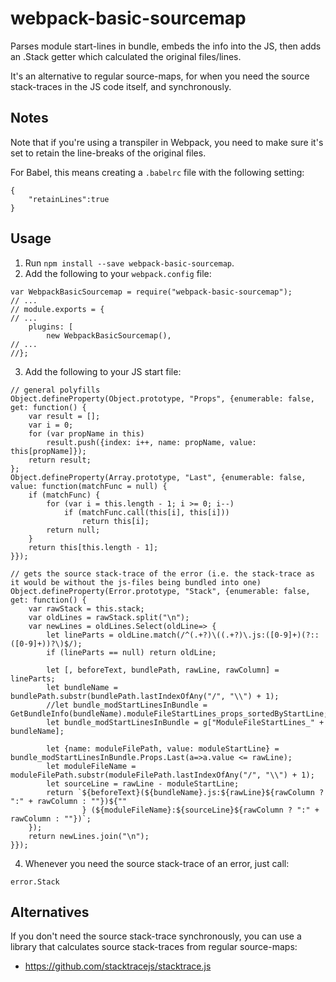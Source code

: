 # webpack-basic-sourcemap
Parses module start-lines in bundle, embeds the info into the JS, then adds an <Error>.Stack getter which calculated the original files/lines.

It's an alternative to regular source-maps, for when you need the source stack-traces in the JS code itself, and synchronously.

## Notes

Note that if you're using a transpiler in Webpack, you need to make sure it's set to retain the line-breaks of the original files.

For Babel, this means creating a `.babelrc` file with the following setting:
```
{
	"retainLines":true
}
```

## Usage
1) Run `npm install --save webpack-basic-sourcemap`.  
2) Add the following to your `webpack.config` file:  
```
var WebpackBasicSourcemap = require("webpack-basic-sourcemap");
// ...
// module.exports = {
// ...
	plugins: [
		new WebpackBasicSourcemap(),
// ...
//};
```
3) Add the following to your JS start file:  
```
// general polyfills
Object.defineProperty(Object.prototype, "Props", {enumerable: false, get: function() {
	var result = [];
	var i = 0;
	for (var propName in this)
		result.push({index: i++, name: propName, value: this[propName]});
	return result;
};
Object.defineProperty(Array.prototype, "Last", {enumerable: false, value: function(matchFunc = null) {
	if (matchFunc) {
        for (var i = this.length - 1; i >= 0; i--)
            if (matchFunc.call(this[i], this[i]))
                return this[i];
        return null;
    }
    return this[this.length - 1];
}});

// gets the source stack-trace of the error (i.e. the stack-trace as it would be without the js-files being bundled into one)
Object.defineProperty(Error.prototype, "Stack", {enumerable: false, get: function() {
	var rawStack = this.stack;
	var oldLines = rawStack.split("\n");
	var newLines = oldLines.Select(oldLine=> {
		let lineParts = oldLine.match(/^(.+?)\((.+?)\.js:([0-9]+)(?::([0-9]+))?\)$/);
		if (lineParts == null) return oldLine;

		let [, beforeText, bundlePath, rawLine, rawColumn] = lineParts;
		let bundleName = bundlePath.substr(bundlePath.lastIndexOfAny("/", "\\") + 1);
		//let bundle_modStartLinesInBundle = GetBundleInfo(bundleName).moduleFileStartLines_props_sortedByStartLine;
		let bundle_modStartLinesInBundle = g["ModuleFileStartLines_" + bundleName];

		let {name: moduleFilePath, value: moduleStartLine} = bundle_modStartLinesInBundle.Props.Last(a=>a.value <= rawLine);
		let moduleFileName = moduleFilePath.substr(moduleFilePath.lastIndexOfAny("/", "\\") + 1);
		let sourceLine = rawLine - moduleStartLine;
		return `${beforeText}(${bundleName}.js:${rawLine}${rawColumn ? ":" + rawColumn : ""})${""
				} (${moduleFileName}:${sourceLine}${rawColumn ? ":" + rawColumn : ""})`;
	});
	return newLines.join("\n");
}});
```
4) Whenever you need the source stack-trace of an error, just call:
```
error.Stack
```

## Alternatives
If you don't need the source stack-trace synchronously, you can use a library that calculates source stack-traces from regular source-maps:
* https://github.com/stacktracejs/stacktrace.js